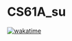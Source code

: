 # CS61A_su

[![wakatime](C:\Users\wei\Pictures\Markdown\README\71f9e8e5-8c30-4172-8f3a-1f31050b36f5.svg+xml)](https://wakatime.com/badge/user/2d0d6134-03de-4272-9d0e-8fa8e0083cbc/project/71f9e8e5-8c30-4172-8f3a-1f31050b36f5)
